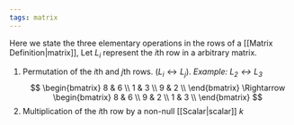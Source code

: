 ```yaml
---
tags: matrix
---
```

Here we state the three elementary operations in the rows of a [[Matrix Definition|matrix]], Let $L_{i}$ represent the $i$th row in a arbitrary matrix.

1. Permutation of the $i$th and $j$th rows. $(L_{i} \leftrightarrow L_{j})$.
*Example: $L_{2} \leftrightarrow L_{3}$*
$$
\begin{bmatrix}
8 & 6 \\
1 & 3 \\
9 & 2 \\
\end{bmatrix}
\Rightarrow
\begin{bmatrix}
8 & 6 \\
9 & 2 \\
1 & 3 \\
\end{bmatrix}
$$
2. Multiplication of the $i$th row by a non-null [[Scalar|scalar]] $k$ 